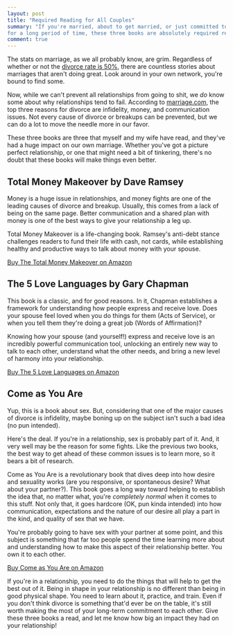 ```yaml
---
layout: post
title: "Required Reading for All Couples"
summary: "If you're married, about to get married, or just committed to someone
for a long period of time, these three books are absolutely required reading."
comment: true
---
```


The stats on marriage, as we all probably know, are grim. Regardless of whether
or not the [divorce rate is 50%][divorcerate], there are countless stories about marriages
that aren't doing great. Look around in your own network, you're bound to find
some. 

Now, while we can't prevent all relationships from going to shit, we _do_ know
some about why relationships tend to fail. According to
[marriage.com][marriagecom], the top
three reasons for divorce are infidelity, money, and communication issues. Not
every cause of divorce or breakups can be prevented, but we can do a lot to move
the needle more in our favor. 

These three books are three that myself and my wife have read, and they've had a
huge impact on our own marriage. Whether you've got a picture perfect
relationship, or one that might need a bit of tinkering, there's no doubt that
these books will make things even better. 

## Total Money Makeover by Dave Ramsey

Money is a huge issue in relationships, and money fights are one of the leading
causes of divorce and breakup. Usually, this comes from a lack of being on the
same page. Better communication and a shared plan with money is one of the best
ways to give your relationship a leg up. 

Total Money Makeover is a life-changing book. Ramsey's anti-debt stance
challenges readers to fund their life with cash, not cards, while establishing
healthy and productive ways to talk about money with your spouse. 

[Buy The Total Money Makeover on Amazon][tmm]

## The 5 Love Languages by Gary Chapman

This book is a classic, and for good reasons. In it, Chapman establishes a
framework for understanding how people express and receive love. Does your
spouse feel loved when you do things for them (Acts of Service), or when you
tell them they're doing a great job (Words of Affirmation)? 

Knowing how your spouse (and yourself!) express and receive love is an
incredibly powerful communication tool, unlocking an entirely new way to talk to
each other, understand what the other needs, and bring a new level of harmony
into your relationship.

[Buy The 5 Love Languages on Amazon][5love]

## Come as You Are

Yup, this is a book about sex. But, considering that one of the major causes of
divorce is infidelity, maybe boning up on the subject isn't such a bad idea (no
pun intended).

Here's the deal. If you're in a relationship, sex is probably part of it. And,
it very well may be the reason for some fights. Like the previous two books, the
best way to get ahead of these common issues is to learn more, so it bears a bit
of research. 

Come as You Are is a revolutionary book that dives deep into how desire and
sexuality works (are you responsive, or spontaneous desire? What about your
partner?). This book goes a long way toward helping to establish the idea that,
no matter what, you're _completely normal_ when it comes to this stuff.
Not only that, it goes hardcore (OK, pun kinda intended) into how communication,
expectations and the nature of our desire all play a part in the kind, and
quality of sex that we have. 

You're probably going to have sex with your partner at some point, and this
subject is something that far too people spend the time learning more about and
understanding how to make this aspect of their relationship better. You own it
to each other. 

[Buy Come as You Are on Amazon][caya]

If you're in a relationship, you need to do the things that will help to get the
best out of it. Being in shape in your relationship is no different than being
in good physical shape. You need to learn about it, practice, and train. Even if
you don't think divorce is something that'd ever be on the table, it's still
worth making the most of your long-term commitment to each other. Give these three 
books a read, and let me know how big an impact they had on your relationship! 

[divorcerate]: https://www.psychologytoday.com/us/blog/heart-the-matter/201704/do-half-all-marriages-really-end-in-divorce
[marriagecom]: https://www.marriage.com/advice/divorce/10-most-common-reasons-for-divorce/
[tmm]: https://amzn.to/2qSo0sR
[5love]: https://amzn.to/2PuoZOB
[caya]: https://amzn.to/2Tdj66J

